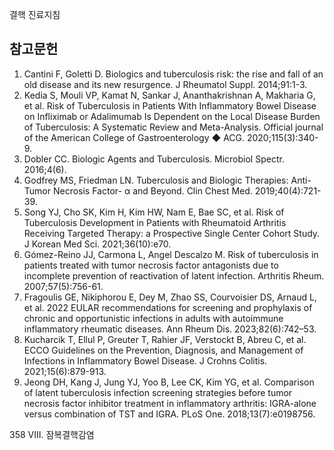 결핵 진료지침

## 참고문헌

1.  Cantini F, Goletti D. Biologics and tuberculosis risk: the rise and fall of an old disease and its new resurgence. J Rheumatol Suppl. 2014;91:1-3.
2.  Kedia S, Mouli VP, Kamat N, Sankar J, Ananthakrishnan A, Makharia G, et al. Risk of Tuberculosis in Patients With Inflammatory Bowel Disease on Infliximab or Adalimumab Is Dependent on the Local Disease Burden of Tuberculosis: A Systematic Review and Meta-Analysis. Official journal of the American College of Gastroenterology ◆ ACG. 2020;115(3):340-9.
3.  Dobler CC. Biologic Agents and Tuberculosis. Microbiol Spectr. 2016;4(6).
4.  Godfrey MS, Friedman LN. Tuberculosis and Biologic Therapies: Anti-Tumor Necrosis Factor- α and Beyond. Clin Chest Med. 2019;40(4):721-39.
5.  Song YJ, Cho SK, Kim H, Kim HW, Nam E, Bae SC, et al. Risk of Tuberculosis Development in Patients with Rheumatoid Arthritis Receiving Targeted Therapy: a Prospective Single Center Cohort Study. J Korean Med Sci. 2021;36(10):e70.
6.  Gómez-Reino JJ, Carmona L, Angel Descalzo M. Risk of tuberculosis in patients treated with tumor necrosis factor antagonists due to incomplete prevention of reactivation of latent infection. Arthritis Rheum. 2007;57(5):756-61.
7.  Fragoulis GE, Nikiphorou E, Dey M, Zhao SS, Courvoisier DS, Arnaud L, et al. 2022 EULAR recommendations for screening and prophylaxis of chronic and opportunistic infections in adults with autoimmune inflammatory rheumatic diseases. Ann Rheum Dis. 2023;82(6):742–53.
8.  Kucharcik T, Ellul P, Greuter T, Rahier JF, Verstockt B, Abreu C, et al. ECCO Guidelines on the Prevention, Diagnosis, and Management of Infections in Inflammatory Bowel Disease. J Crohns Colitis. 2021;15(6):879-913.
9.  Jeong DH, Kang J, Jung YJ, Yoo B, Lee CK, Kim YG, et al. Comparison of latent tuberculosis infection screening strategies before tumor necrosis factor inhibitor treatment in inflammatory arthritis: IGRA-alone versus combination of TST and IGRA. PLoS One. 2018;13(7):e0198756.

<PAGE>358
VIII. 잠복결핵감염